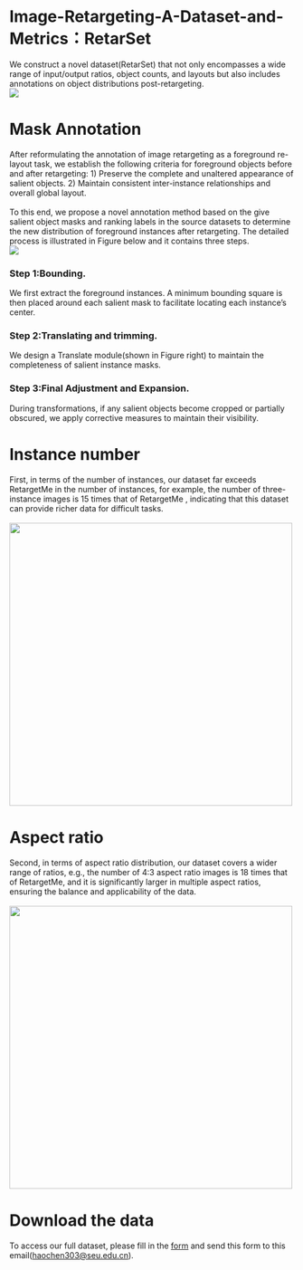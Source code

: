 # Image-Retargeting-A-Dataset-and-Metrics：RetarSet
We construct a novel dataset(RetarSet) that not only encompasses a wide range of input/output ratios, object counts, and layouts but also includes annotations on object distributions post-retargeting. <br> 
![](https://github.com/wwwwwwwsy/Image-Retargeting-A-Dataset-and-Metrics/blob/main/example.png)  <br>  
# Mask Annotation
After reformulating the annotation of image retargeting as a foreground re-layout task, we establish the following criteria for foreground objects before and after retargeting: 1) Preserve the complete and unaltered appearance of salient objects. 2) Maintain consistent inter-instance relationships and overall global layout.<br>  
To this end, we propose a novel annotation method based on the give salient object masks and ranking labels in the source datasets to determine the new distribution of foreground instances after retargeting. The detailed process is illustrated in Figure below and it contains three steps. <br> 
![](https://github.com/wwwwwwwsy/Image-Retargeting-A-Dataset-and-Metrics/blob/main/flowChart.png)  <br>  
### Step 1:Bounding. 
We first extract the foreground instances. A minimum bounding square is then placed around each salient mask to facilitate locating each instance’s center.<br> 
### Step 2:Translating and trimming. 
We design a Translate module(shown in Figure right) to maintain the completeness of salient instance masks.<br>
### Step 3:Final Adjustment and Expansion. 
During transformations, if any salient objects become cropped or partially obscured, we apply corrective measures to maintain their visibility.<br>
# Instance number
First, in terms of the number of instances, our dataset far exceeds RetargetMe in the number of instances, for example, the number of three-instance images is 15 times that of RetargetMe , indicating that this dataset can provide richer data for difficult tasks.<br>  
<img src="https://github.com/wwwwwwwsy/Image-Retargeting-A-Dataset-and-Metrics/blob/main/instance_number.png" width="500" />
  <br>  
# Aspect ratio
Second, in terms of aspect ratio distribution, our dataset covers a wider range of ratios, e.g., the number of 4:3 aspect ratio images is 18 times that of RetargetMe, and it is significantly larger in multiple aspect ratios, ensuring the balance and applicability of the data. <br>  
<img src="https://github.com/wwwwwwwsy/Image-Retargeting-A-Dataset-and-Metrics/blob/main/aspect_ratio.png" width="500" /> <br>  
# Download the data
To access our full dataset, please fill in the [form](https://github.com/wwwwwwwsy/Image-Retargeting-A-Dataset-and-Metrics/blob/main/application.xlsx) and send this form to this email(haochen303@seu.edu.cn).<br>
